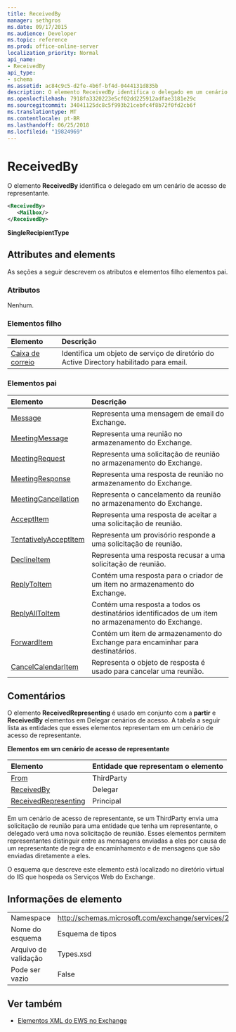 ```yaml
---
title: ReceivedBy
manager: sethgros
ms.date: 09/17/2015
ms.audience: Developer
ms.topic: reference
ms.prod: office-online-server
localization_priority: Normal
api_name:
- ReceivedBy
api_type:
- schema
ms.assetid: ac84c9c5-d2fe-4b6f-bf4d-0444131d835b
description: O elemento ReceivedBy identifica o delegado em um cenário de acesso de representante.
ms.openlocfilehash: 7918fa3320223e5cf02dd225912adfae3181e29c
ms.sourcegitcommit: 34041125dc8c5f993b21cebfc4f8b72f0fd2cb6f
ms.translationtype: MT
ms.contentlocale: pt-BR
ms.lasthandoff: 06/25/2018
ms.locfileid: "19824969"
---
```

# <a name="receivedby"></a>ReceivedBy

O elemento **ReceivedBy** identifica o delegado em um cenário de acesso de representante. 
  
```xml
<ReceivedBy>
   <Mailbox/>
</ReceivedBy>
```

 **SingleRecipientType**
## <a name="attributes-and-elements"></a>Attributes and elements

As seções a seguir descrevem os atributos e elementos filho elementos pai.
  
### <a name="attributes"></a>Atributos

Nenhum.
  
### <a name="child-elements"></a>Elementos filho

|**Elemento**|**Descrição**|
|:-----|:-----|
|[Caixa de correio](mailbox.md) <br/> |Identifica um objeto de serviço de diretório do Active Directory habilitado para email.  <br/> |
   
### <a name="parent-elements"></a>Elementos pai

|**Elemento**|**Descrição**|
|:-----|:-----|
|[Message](message-ex15websvcsotherref.md) <br/> |Representa uma mensagem de email do Exchange.  <br/> |
|[MeetingMessage](meetingmessage.md) <br/> |Representa uma reunião no armazenamento do Exchange.  <br/> |
|[MeetingRequest](meetingrequest.md) <br/> |Representa uma solicitação de reunião no armazenamento do Exchange.  <br/> |
|[MeetingResponse](meetingresponse.md) <br/> |Representa uma resposta de reunião no armazenamento do Exchange.  <br/> |
|[MeetingCancellation](meetingcancellation.md) <br/> |Representa o cancelamento da reunião no armazenamento do Exchange.  <br/> |
|[AcceptItem](acceptitem.md) <br/> |Representa uma resposta de aceitar a uma solicitação de reunião.  <br/> |
|[TentativelyAcceptItem](tentativelyacceptitem.md) <br/> |Representa um provisório responde a uma solicitação de reunião.  <br/> |
|[DeclineItem](declineitem.md) <br/> |Representa uma resposta recusar a uma solicitação de reunião.  <br/> |
|[ReplyToItem](replytoitem.md) <br/> |Contém uma resposta para o criador de um item no armazenamento do Exchange.  <br/> |
|[ReplyAllToItem](replyalltoitem.md) <br/> |Contém uma resposta a todos os destinatários identificados de um item no armazenamento do Exchange.  <br/> |
|[ForwardItem](forwarditem.md) <br/> |Contém um item de armazenamento do Exchange para encaminhar para destinatários.  <br/> |
|[CancelCalendarItem](cancelcalendaritem.md) <br/> |Representa o objeto de resposta é usado para cancelar uma reunião.  <br/> |
   
## <a name="remarks"></a>Comentários

O elemento **ReceivedRepresenting** é usado em conjunto com a **partir** e **ReceivedBy** elementos em Delegar cenários de acesso. A tabela a seguir lista as entidades que esses elementos representam em um cenário de acesso de representante. 
  
**Elementos em um cenário de acesso de representante**

|**Elemento**|**Entidade que representam o elemento**|
|:-----|:-----|
|[From](from.md) <br/> |ThirdParty  <br/> |
|[ReceivedBy](receivedby.md) <br/> |Delegar  <br/> |
|[ReceivedRepresenting](receivedrepresenting.md) <br/> |Principal  <br/> |
   
Em um cenário de acesso de representante, se um ThirdParty envia uma solicitação de reunião para uma entidade que tenha um representante, o delegado verá uma nova solicitação de reunião. Esses elementos permitem representantes distinguir entre as mensagens enviadas a eles por causa de um representante de regra de encaminhamento e de mensagens que são enviadas diretamente a eles.
  
O esquema que descreve este elemento está localizado no diretório virtual do IIS que hospeda os Serviços Web do Exchange.
  
## <a name="element-information"></a>Informações de elemento

|||
|:-----|:-----|
|Namespace  <br/> |http://schemas.microsoft.com/exchange/services/2006/types  <br/> |
|Nome do esquema  <br/> |Esquema de tipos  <br/> |
|Arquivo de validação  <br/> |Types.xsd  <br/> |
|Pode ser vazio  <br/> |False  <br/> |
   
## <a name="see-also"></a>Ver também



- [Elementos XML do EWS no Exchange](ews-xml-elements-in-exchange.md)

